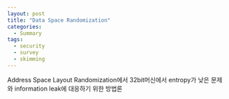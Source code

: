 ```yaml
---
layout: post
title: "Data Space Randomization"
categories:
  - Summary
tags:
  - security
  - survey
  - skimming
---
```


Address Space Layout Randomization에서 32bit머신에서 entropy가 낮은 문제와 information leak에 대응하기 위한 방법론


